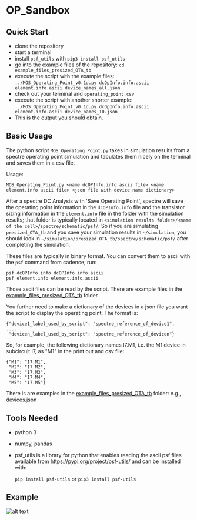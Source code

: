 # OP_Sandbox

## Quick Start
- clone the repository
- start a terminal
- install `psf_utils` with `pip3 install psf_utils`
- go into the example files of the repository: `cd example_files_presized_OTA_tb`
- execute the script with the example files: `../MOS_Operating_Point_v0.1d.py dcOpInfo.info.ascii
  element.info.ascii device_names_all.json`
- check out your terminal  and `operating_point.csv`
- execute the script with another shorter example: `../MOS_Operating_Point_v0.1d.py dcOpInfo.info.ascii
  element.info.ascii device_names_I0.json`
- This is the [output](img/example_output.md) you should obtain. 
  
## Basic Usage
The python script `MOS_Operating_Point.py` takes in simulation results from a spectre operating point simulation and tabulates them nicely on the terminal and saves them in a csv file.

Usage: 

`MOS_Operating_Point.py <name dcOPInfo.info ascii file> <name
element.info ascii file> <json file with device name dictionary>`

After a spectre DC Analysis with 'Save Operating Point', spectre will
save the operating point information in the `dcOPInfo.info` file and the
transistor sizing information in the `element.info` file in the folder
with the simulation results; that folder is typically located in `<simulation results folder>/<name of the cell>/spectre/schematic/psf/`. So if you are simulating
`presized_OTA_tb`  and you save your simulation results in `~/simulation`,
you should look in `~/simulation/presized_OTA_tb/spectre/schematic/psf/`
after completing the simulation.

These files are typically in binary format. You can convert them to ascii with the `psf` command from cadence; run:
```
psf dcOPInfo.info dcOPInfo.info.ascii
psf element.info element.info.ascii
```
Those ascii files can be read by the script. There are example files in the [example\_files\_presized\_OTA\_tb](example_files_presized_OTA_tb) folder. 

You further need to make a dictionary of the devices in a json file you want the script to display the operating point. The format is:

```
{"device1_label_used_by_script": "spectre_reference_of_device1",
....
 "devicen_label_used_by_script": "spectre_reference_of_devicen"}
```

So, for example, the following dictionary names I7.M1, i.e. the M1 device in subcircuit I7, as "M1" in the print out and csv file:

```
{"M1": "I7.M1",
 "M2": "I7.M2",
 "M3": "I7.M3",
 "M4": "I7.M4",
 "M5": "I7.M5"}
```
There is are examples in the
[example\_files\_presized\_OTA\_tb](example_files_presized_OTA_tb) folder:
e.g., [devices.json](example_files_presized_OTA_tb/devices.json) 

## Tools Needed
- python 3

- numpy, pandas

- psf_utils is a library for python that enables reading the ascii psf
  files available from <https://pypi.org/project/psf-utils/>  and can be
  installed with:
  
  `pip install psf-utils` or `pip3 install psf-utils` 

## Example

![alt text](https://github.com/peterkinget/OP_Sandbox/blob/main/img/presized_OTA.png?raw=true)

